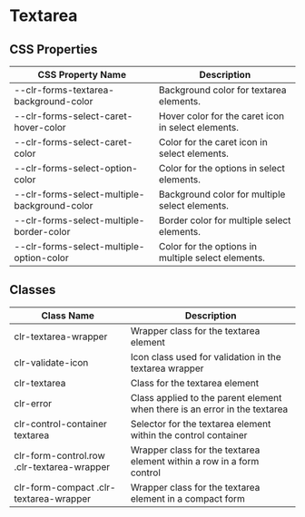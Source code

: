 # Textarea

## CSS Properties

| CSS Property Name                            | Description                                        |
| -------------------------------------------- | -------------------------------------------------- |
| --clr-forms-textarea-background-color        | Background color for textarea elements.            |
| --clr-forms-select-caret-hover-color         | Hover color for the caret icon in select elements. |
| --clr-forms-select-caret-color               | Color for the caret icon in select elements.       |
| --clr-forms-select-option-color              | Color for the options in select elements.          |
| --clr-forms-select-multiple-background-color | Background color for multiple select elements.     |
| --clr-forms-select-multiple-border-color     | Border color for multiple select elements.         |
| --clr-forms-select-multiple-option-color     | Color for the options in multiple select elements. |

## Classes

| Class Name                                 | Description                                                                |
| ------------------------------------------ | -------------------------------------------------------------------------- |
| clr-textarea-wrapper                       | Wrapper class for the textarea element                                     |
| clr-validate-icon                          | Icon class used for validation in the textarea wrapper                     |
| clr-textarea                               | Class for the textarea element                                             |
| clr-error                                  | Class applied to the parent element when there is an error in the textarea |
| clr-control-container textarea             | Selector for the textarea element within the control container             |
| clr-form-control.row .clr-textarea-wrapper | Wrapper class for the textarea element within a row in a form control      |
| clr-form-compact .clr-textarea-wrapper     | Wrapper class for the textarea element in a compact form                   |
